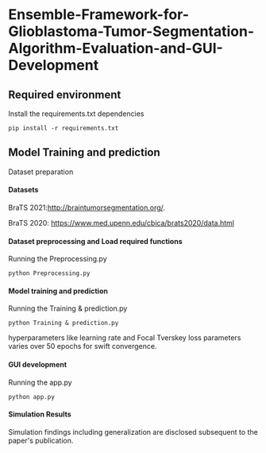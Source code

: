 # Ensemble-Framework-for-Glioblastoma-Tumor-Segmentation-Algorithm-Evaluation-and-GUI-Development


## Required environment
Install the requirements.txt dependencies

```
pip install -r requirements.txt
```

## Model Training and prediction
Dataset preparation

#### Datasets

BraTS 2021:http://braintumorsegmentation.org/. 

BraTS 2020: https://www.med.upenn.edu/cbica/brats2020/data.html



#### Dataset preprocessing and Load required functions

Running the Preprocessing.py

```
python Preprocessing.py
```

#### Model training and prediction

Running the Training & prediction.py
```
python Training & prediction.py
```
hyperparameters like learning rate and Focal Tverskey loss parameters varies over 50 epochs for swift convergence.

#### GUI development

Running the app.py
```
python app.py
```

#### Simulation Results
Simulation findings including generalization are disclosed subsequent to the paper's publication.
